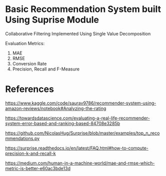 # Basic Recommendation System built Using Suprise Module 

Collaborative Filtering Implemented Using Single Value Decomposition

Evaluation Metrics:
1) MAE
2) RMSE
3) Conversion Rate
4) Precision, Recall and F-Measure

# References

https://www.kaggle.com/code/saurav9786/recommender-system-using-amazon-reviews/notebook#Analyzing-the-rating

https://towardsdatascience.com/evaluating-a-real-life-recommender-system-error-based-and-ranking-based-84708e3285b

https://github.com/NicolasHug/Surprise/blob/master/examples/top_n_recommendations.py

https://surprise.readthedocs.io/en/latest/FAQ.html#how-to-compute-precision-k-and-recall-k

https://medium.com/human-in-a-machine-world/mae-and-rmse-which-metric-is-better-e60ac3bde13d

